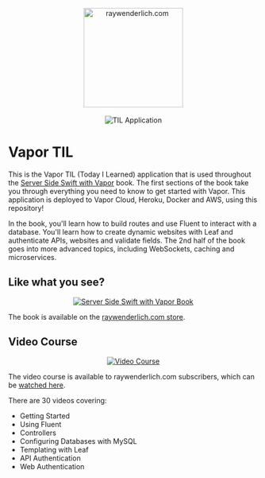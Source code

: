 <p align="center">
    <a href="http://www.raywenderlich.com/">
        <img src="https://user-images.githubusercontent.com/9938337/51800584-21591300-2229-11e9-85f6-33d1203ee095.png" width="200" alt="raywenderlich.com">
    </a>
    <br>
    <br>
    <img src="https://user-images.githubusercontent.com/9938337/38052269-98e07e8c-32c8-11e8-9f63-7cec8cee742e.png" alt="TIL Application">
</p>

# Vapor TIL

This is the Vapor TIL (Today I Learned) application that is used throughout the [Server Side Swift with Vapor](https://store.raywenderlich.com/products/server-side-swift-with-vapor) book. The first sections of the book take you through everything you need to know to get started with Vapor. This application is deployed to Vapor Cloud, Heroku, Docker and AWS, using this repository!

In the book, you'll learn how to build routes and use Fluent to interact with a database. You'll learn how to create dynamic websites with Leaf and authenticate APIs, websites and validate fields. The 2nd half of the book goes into more advanced topics, including WebSockets, caching and microservices.

## Like what you see?

<p align="center">
  <a href="https://store.raywenderlich.com/products/server-side-swift-with-vapor">
    <img src="https://koenig-media.raywenderlich.com/uploads/2018/02/cover-vapor.png" alt="Server Side Swift with Vapor Book">
  </a>
</p>

The book is available on the [raywenderlich.com store](https://store.raywenderlich.com/products/server-side-swift-with-vapor).

## Video Course

<p align="center">
  <a href="https://videos.raywenderlich.com/courses/115-server-side-swift-with-vapor/lessons/1">
    <img src="https://koenig-media.raywenderlich.com/uploads/2018/02/Vapor_Screenshot_1-650x366.jpg" alt="Video Course">
  </a>
</p>

The video course is available to raywenderlich.com subscribers, which can be [watched here](https://videos.raywenderlich.com/courses/115-server-side-swift-with-vapor/lessons/1).

There are 30 videos covering:

* Getting Started
* Using Fluent
* Controllers
* Configuring Databases with MySQL
* Templating with Leaf
* API Authentication
* Web Authentication
